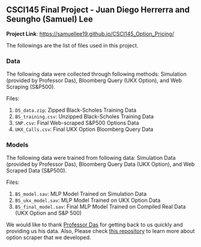 ## CSCI145 Final Project - Juan Diego Herrerra and Seungho (Samuel) Lee

**Project Link**: https://samuellee19.github.io/CSCI145_Option_Pricing/ 

The followings are the list of files used in this project.

### Data
The following data were collected through following methods: Simulation (provided by Professor Das), Bloomberg Query (UKX Option), and Web Scraping (S&P500).

Files:
1. `DS_data.zip`: Zipped Black-Scholes Training Data
2. `BS_training.csv`: Unzipped Black-Scholes Training Data
3. `SNP.csv`: Final Web-scraped S&P500 Options Data
4. `UKX_Calls.csv`: Final UKX Option Bloomberg Query Data

### Models
The following data were trained from following data: Simulation Data (provided by Professor Das), Bloomberg Query Data (UKX Option), and Web Scraped Data (S&P500).

Files:
1. `BS_model.sav`: MLP Model Trained on Simulation Data
2. `BS_ukx_model.sav`: MLP Model Trained on UKX Option Data
3. `BS_final_model.sav`: Final MLP Model Trained on Compiled Real Data (UKX Option and S&P 500)

We would like to thank [Professor Das](https://srdas.github.io/) for getting back to us quickly and providing us his data. Also, Please check [this repository](https://github.com/jknaudt21/Option-Scraper-BlackScholes) to learn more about option scraper that we developed.

